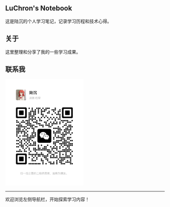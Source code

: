 ## LuChron's Notebook

这是陆沉的个人学习笔记，记录学习历程和技术心得。

## 关于

这里整理和分享了我的一些学习成果。

## 联系我

<img src="assets/图片/8f379477323e9ddc9b1a7b05dde7ebe.png" style="zoom:33%;" />

---

欢迎浏览左侧导航栏，开始探索学习内容！
